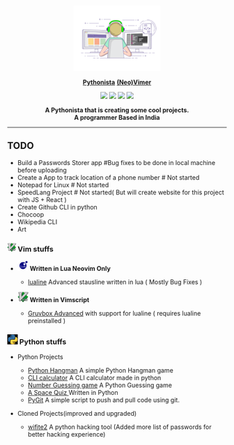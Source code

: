 <div align="center">
<img height="150" src="https://github.com/pynvimdev/pynvimdev/blob/main/coding.gif" alt="gif with funny random cat say thank you." />
</div>

<p align="center">
<b><a href="https://python.org">Pythonista</a></b>
<b><a href="https://github.com/neovim/neovim">(Neo)Vimer</a></b>

</p>

<p align="center">
<img src="https://img.shields.io/badge/python-%2300ADD8.svg?&style=for-the-badge&logo=python&logoColor=white" />
<img src="https://img.shields.io/badge/lua-%232C2D72.svg?&style=for-the-badge&logo=lua&logoColor=white"/>
<img src="https://img.shields.io/badge/vimscript%20-%23007ACC.svg?&style=for-the-badge&logo=vim&logoColor=white"/>
<img src="https://img.shields.io/badge/neovim-%2357A143.svg?&style=for-the-badge&logo=neovim&logoColor=white"/>
</p>

<div align='center'>
<b>A Pythonista that is creating some cool projects.</b><br>
<b>A programmer Based in India </b>
</div>
<hr/>


## TODO
- Build a Passwords Storer app #Bug fixes to be done in local machine before uploading 
- Create a App to track location of a phone number # Not started
- Notepad for Linux # Not started
- SpeedLang Project # Not started( But will create website for this project with JS + React )
- Create Github CLI in python
- Chocoop
- Wikipedia CLI
- Art


### <img alt="vim icon" src="https://github.com/pynvimdev/pynvimdev/blob/main/vim.svg" width=20 /> Vim stuffs

- <img alt="lua icon" src="https://github.com/glepnir/glepnir/raw/master/octicons/lua.svg" width=24 />  **Written in Lua Neovim Only**
   - [lualine](https://github.com/pynvimdev/lualine.nvim) Advanced stausline written in lua ( Mostly Bug Fixes )


- <img alt="vim icon" src="https://github.com/pynvimdev/pynvimdev/blob/main/vim.svg" width=24 /> **Written in Vimscript**
   - [Gruvbox Advanced](https://github.com/pynvimdev/Gruvbox_Advanced) with support for lualine ( requires lualine preinstalled )


### <img alt="python icon" src = "https://github.com/pynvimdev/pynvimdev/blob/main/pythonloa.png" width=24 /> Python stuffs
   
   - Python Projects
      - [Python Hangman](https://github.com/pynvimdev/Python_Hangman) A simple Python Hangman game
      - [CLI calculator](https://github.com/pynvimdev/Simple-calculator-using-python) A CLI calculator made in python
      - [Number Guessing game](https://github.com/pynvimdev/Guessing-game) A Python Guessing game 
      - [A Space Quiz ](https://github.com/pynvimdev/Space_App) Written in Python
      - [PyGit](https://github.com/pynvimdev/pygit) A simple script to push and pull code using git.

   - Cloned Projects(improved and upgraded)
      - [wifite2](https://github.com/pynvimdev/wifite2) A python hacking tool (Added more list of passwords for better hacking experience)



